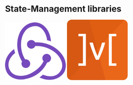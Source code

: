 # State-Management libraries
<img src="https://github.com/Jordan-Gilliam/readme-assets/blob/master/redux.svg" width=200 alt="redux" />  <img src="https://github.com/Jordan-Gilliam/readme-assets/blob/master/mobx.svg" width=200 alt="mobx" />
